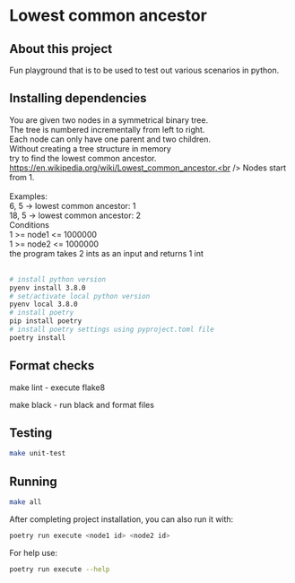 # Lowest common ancestor

## About this project

Fun playground that is to be used to test out various scenarios in python.

## Installing dependencies

You are given two nodes in a symmetrical binary tree.<br />
The tree is numbered incrementally from left to right.<br />
Each node can only have one parent and two children.<br />
Without creating a tree structure in memory<br />
try to find the lowest common ancestor.<br />
https://en.wikipedia.org/wiki/Lowest_common_ancestor.<br />
Nodes start from 1.<br />
<br />
Examples:<br />
6, 5 -> lowest common ancestor: 1<br />
18, 5 -> lowest common ancestor: 2<br />
Conditions<br />
1 >= node1 <= 1000000<br />
1 >= node2 <= 1000000<br />
the program takes 2 ints as an input and returns 1 int<br />
<br />

```sh
# install python version
pyenv install 3.8.0
# set/activate local python version
pyenv local 3.8.0
# install poetry
pip install poetry
# install poetry settings using pyproject.toml file
poetry install
```

## Format checks

make lint - execute flake8

make black - run black and format files

## Testing

```sh
make unit-test
```

## Running

```sh
make all
```

After completing project installation, you can also run it with:

```sh
poetry run execute <node1 id> <node2 id>
```

For help use:

```sh
poetry run execute --help
```
